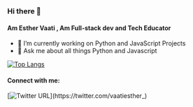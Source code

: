 ### Hi there 👋

#### Am Esther Vaati , Am Full-stack dev and Tech Educator

- 🔭 I’m currently working on Python and JavaScript Projects
- 💬 Ask me about all things  Python and Javascript

[![Top Langs](https://github-readme-stats.vercel.app/api/top-langs/?username=essykings)](https://github.com/essykings/github-readme-stats)


#### Connect with me:
[![Twitter URL](https://img.shields.io/twitter/url/https/twitter.com/vaatiesther_.svg?style=social&label=Follow%20%40vaatiesther_)](https://twitter.com/vaatiesther_)






